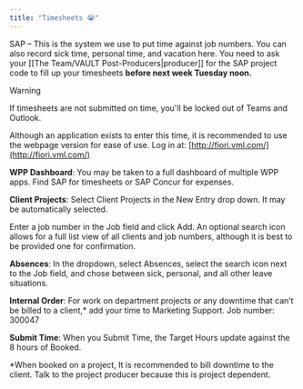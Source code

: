 ```yaml
---
title: "Timesheets 😭"
---
```

SAP – This is the system we use to put time against job numbers. You can also record sick time, personal time, and vacation here. You need to ask your [[The Team/VAULT Post-Producers|producer]] for the SAP project code to fill up your timesheets **before next week Tuesday noon.**

> [!warning]
> If timesheets are not submitted on time, you'll be locked out of Teams and Outlook.

Although an application exists to enter this time, it is recommended to use the webpage version for ease of use.
Log in at: [http://fiori.vml.com/](http://fiori.vml.com/)

**WPP Dashboard**: You may be taken to a full dashboard of multiple WPP apps. Find SAP for timesheets or SAP Concur for expenses.

**Client Projects**: Select Client Projects in the New Entry drop down. It may be automatically selected.

Enter a job number in the Job field and click Add. An optional search icon allows for a full list view of all clients and job numbers, although it is best to be provided one for confirmation.

**Absences**: In the dropdown, select Absences, select the search icon next to the Job field, and chose between sick, personal, and all other leave situations.

**Internal Order**: For work on department projects or any downtime that can’t be billed to a client,* add your time to Marketing Support. Job number: 300047

**Submit Time**: When you Submit Time, the Target Hours update against the 8 hours of Booked.

*When booked on a project, It is recommended to bill downtime to the client. Talk to the project producer because this is project dependent.

